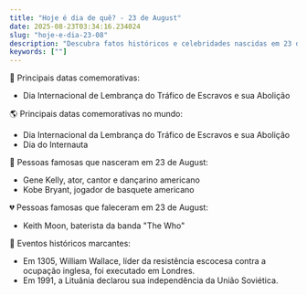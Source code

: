 ```yaml
---
title: "Hoje é dia de quê? - 23 de August"
date: 2025-08-23T03:34:16.234024
slug: "hoje-e-dia-23-08"
description: "Descubra fatos históricos e celebridades nascidas em 23 de agosto. Conheça eventos marcantes e datas comemorativas deste dia."
keywords: [""]
---
```


🎉 Principais datas comemorativas:

- Dia Internacional de Lembrança do Tráfico de Escravos e sua Abolição

🌎 Principais datas comemorativas no mundo:

- Dia Internacional da Lembrança do Tráfico de Escravos e sua Abolição
- Dia do Internauta

🎂 Pessoas famosas que nasceram em 23 de August:

- Gene Kelly, ator, cantor e dançarino americano
- Kobe Bryant, jogador de basquete americano

💔 Pessoas famosas que faleceram em 23 de August:

- Keith Moon, baterista da banda "The Who"

📰 Eventos históricos marcantes:

- Em 1305, William Wallace, líder da resistência escocesa contra a ocupação inglesa, foi executado em Londres.
- Em 1991, a Lituânia declarou sua independência da União Soviética.